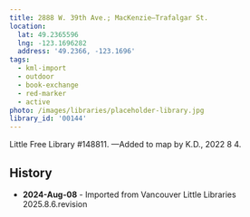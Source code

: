 ```yaml
---
title: 2888 W. 39th Ave.; MacKenzie—Trafalgar St.
location:
  lat: 49.2365596
  lng: -123.1696282
  address: '49.2366, -123.1696'
tags:
  - kml-import
  - outdoor
  - book-exchange
  - red-marker
  - active
photo: /images/libraries/placeholder-library.jpg
library_id: '00144'
---
```

Little Free Library #148811.
—Added to map by K.D., 2022 8 4.  

## History
- **2024-Aug-08** - Imported from Vancouver Little Libraries 2025.8.6.revision

